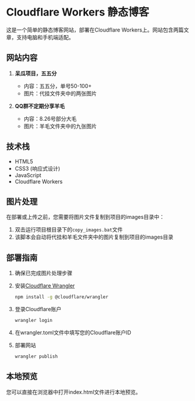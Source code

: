 # Cloudflare Workers 静态博客

这是一个简单的静态博客网站，部署在Cloudflare Workers上。网站包含两篇文章，支持电脑和手机端适配。

## 网站内容

1. **呆瓜项目，五五分**
   - 内容：五五分，单号50-100+
   - 图片：代挂文件夹中的两张图片

2. **QQ群不定期分享羊毛**
   - 内容：8.26号部分大毛
   - 图片：羊毛文件夹中的九张图片

## 技术栈

- HTML5
- CSS3 (响应式设计)
- JavaScript
- Cloudflare Workers

## 图片处理

在部署或上传之前，您需要将图片文件复制到项目的images目录中：

1. 双击运行项目根目录下的`copy_images.bat`文件
2. 该脚本会自动将代挂和羊毛文件夹中的图片复制到项目的images目录

## 部署指南

1. 确保已完成图片处理步骤
2. 安装[Cloudflare Wrangler](https://developers.cloudflare.com/workers/wrangler/)
   ```bash
   npm install -g @cloudflare/wrangler
   ```

3. 登录Cloudflare账户
   ```bash
   wrangler login
   ```

4. 在wrangler.toml文件中填写您的Cloudflare账户ID

5. 部署网站
   ```bash
   wrangler publish
   ```

## 本地预览

您可以直接在浏览器中打开index.html文件进行本地预览。